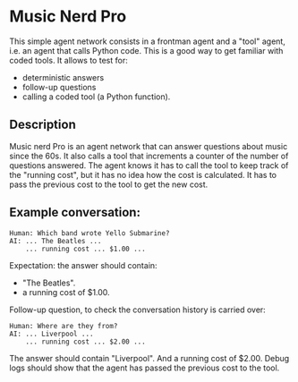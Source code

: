 # Music Nerd Pro

This simple agent network consists in a frontman agent and a "tool" agent,
i.e. an agent that calls Python code.
This is a good way to get familiar with coded tools.
It allows to test for:
- deterministic answers
- follow-up questions
- calling a coded tool (a Python function).

## Description

Music nerd Pro is an agent network that can answer questions about music since the 60s.
It also calls a tool that increments a counter of the number of questions answered.
The agent knows it has to call the tool to keep track of the "running cost", but it
has no idea how the cost is calculated. It has to pass the previous cost to the tool
to get the new cost.

## Example conversation:

```
Human: Which band wrote Yello Submarine?
AI: ... The Beatles ...
    ... running cost ... $1.00 ...
```
Expectation: the answer should contain:
- "The Beatles".
- a running cost of $1.00.

Follow-up question, to check the conversation history is carried over:
```
Human: Where are they from?
AI: ... Liverpool ...
    ... running cost ... $2.00 ...
```
The answer should contain "Liverpool".
And a running cost of $2.00.
Debug logs should show that the agent has passed the previous cost to the tool.
